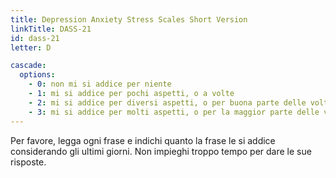 ```yaml
---
title: Depression Anxiety Stress Scales Short Version
linkTitle: DASS-21
id: dass-21
letter: D

cascade:
  options:
    - 0: non mi si addice per niente
    - 1: mi si addice per pochi aspetti, o a volte
    - 2: mi si addice per diversi aspetti, o per buona parte delle volte
    - 3: mi si addice per molti aspetti, o per la maggior parte delle volte
---
```

Per favore, legga ogni frase e indichi quanto la frase le si addice considerando gli ultimi giorni. Non impieghi troppo tempo per dare le sue risposte.